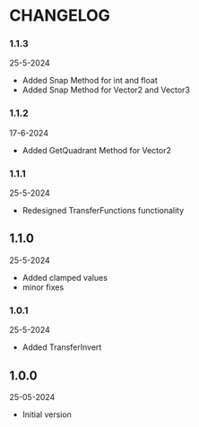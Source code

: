 # CHANGELOG

### 1.1.3
25-5-2024
- Added Snap Method for int and float
- Added Snap Method for Vector2 and Vector3

### 1.1.2
17-6-2024
- Added GetQuadrant Method for Vector2

### 1.1.1
25-5-2024
- Redesigned TransferFunctions functionality

## 1.1.0
25-5-2024
- Added clamped values
- minor fixes

### 1.0.1
25-5-2024
- Added TransferInvert

## 1.0.0
25-05-2024
- Initial version